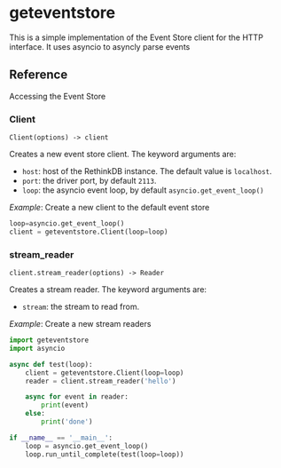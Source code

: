 geteventstore
========================

This is a simple implementation of the Event Store client for the HTTP interface. It uses asyncio to asyncly parse events

## Reference

Accessing the Event Store

### Client

`Client(options) -> client`

Creates a new event store client. The keyword arguments are:

- `host`: host of the RethinkDB instance. The default value is `localhost`.
- `port`: the driver port, by default `2113`.
- `loop`: the asyncio event loop, by default `asyncio.get_event_loop()`

*Example*: Create a new client to the default event store

```python
loop=asyncio.get_event_loop()
client = geteventstore.Client(loop=loop)
```

### stream_reader

`client.stream_reader(options) -> Reader`

Creates a stream reader. The keyword arguments are:

- `stream`: the stream to read from.

*Example*: Create a new stream readers

```python
import geteventstore
import asyncio

async def test(loop):
    client = geteventstore.Client(loop=loop)
    reader = client.stream_reader('hello')

    async for event in reader:
        print(event)
    else:
        print('done')

if __name__ == '__main__':
    loop = asyncio.get_event_loop()
    loop.run_until_complete(test(loop=loop))
```
